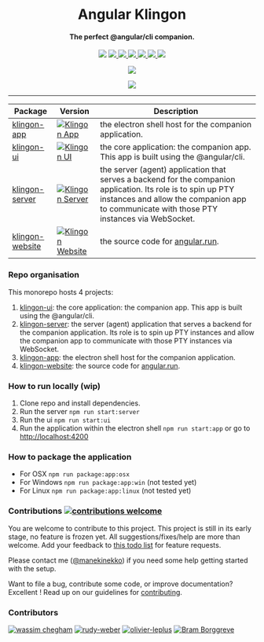 <p align="center">
  <h1 align="center">Angular Klingon</h1>
  <h4 align="center">The perfect @angular/cli companion.</h4>
</p>

<p align="center" >

  <img src="https://img.shields.io/github/license/manekinekko/klingon.svg"/>
  
  <a href="https://app.buddy.works/manekinekko-1/klingon/pipelines/pipeline/150032">
    <img src="https://app.buddy.works/manekinekko-1/klingon/pipelines/pipeline/150032/badge.svg?token=cee6a291d42aeeb701176104f8623d429614bf77cb0c7d7b68bc5a342e49ffe9"/>
  </a>
    
  <a href="https://github.com/manekinekko/klingon/compare/master...develop">
    <img src="https://img.shields.io/github/commits-since/manekinekko/klingon/master.svg?label=commits%20to%20deploy"/>
  </a>
  
 <a href="https://github.com/manekinekko/klingon">
    <img src="https://img.shields.io/github/contributors/manekinekko/klingon.svg"/>
  </a>
  
 <a href="https://angular.run">
    <img src="https://img.shields.io/website-up-down-ff69b4-ff69b4/http/shields.io.svg?label=angular.run"/>
  </a>

  <a href="https://twitter.com/manekinekko">
    <img src="https://img.shields.io/badge/say-thanks-ff69b4.svg"/>
  </a>
  
  <a href="https://angular.io">
    <img src="https://img.shields.io/badge/Made%20with-Angular-E13137.svg"/>
  </a>
  
</p>
<p align="center">
  <img with="192" align="center" src="https://angular.run/img/icons/android-chrome-192x192.png"/>
</p>
<p align="center">
  <img align="center" src="https://user-images.githubusercontent.com/1699357/29433535-dc8fe89e-839f-11e7-89a4-4aee1ccdfc03.png"/>
</p>

<hr>

| Package | Version | Description |
|------------------------------------------------------------------------------------------------|-------------------------------------------------------------------------------------------------------------------------|-------------------------------------------------------------------------------------------------------------------------------------------------------------------------------------------------------------|
| [klingon-app](https://github.com/manekinekko/klingon/tree/master/packages/klingon-app) | [![Klingon App](https://img.shields.io/npm/v/@klingon/app.svg)](https://www.npmjs.com/package/@klingon/app) | the electron shell host for the companion application. |
| [klingon-ui](https://github.com/manekinekko/klingon/tree/master/packages/klingon-ui) | [![Klingon UI](https://img.shields.io/npm/v/@klingon/ui.svg)](https://www.npmjs.com/package/@klingon/ui) | the core application: the companion app. This app is built using the @angular/cli. |
| [klingon-server](https://github.com/manekinekko/klingon/tree/master/packages/klingon-server) | [![Klingon Server](https://img.shields.io/npm/v/@klingon/server.svg)](https://www.npmjs.com/package/@klingon/server) | the server (agent) application that serves a backend for the companion application. Its role is to spin up PTY instances and allow the companion app to communicate with those PTY instances via WebSocket. |
| [klingon-website](https://github.com/manekinekko/klingon/tree/master/packages/klingon-website) | [![Klingon Website](https://img.shields.io/npm/v/@klingon/website.svg)](https://www.npmjs.com/package/@klingon/website) | the source code for [angular.run](https://angular.run). |

### Repo organisation

This monorepo hosts 4 projects:

1. [klingon-ui](https://github.com/manekinekko/klingon/tree/master/packages/klingon-ui): the core application: the companion app. This app is built using the @angular/cli.
2. [klingon-server](https://github.com/manekinekko/klingon/tree/master/packages/klingon-server): the server (agent) application that serves a backend for the companion application. Its role is to spin up PTY instances and allow the companion app to communicate with those PTY instances via WebSocket.
3. [klingon-app](https://github.com/manekinekko/klingon/tree/master/packages/klingon-app): the electron shell host for the companion application.
4. [klingon-website](https://github.com/manekinekko/klingon/tree/master/packages/klingon-website): the source code for [angular.run](https://angular.run).

### How to run locally (wip)

1. Clone repo and install dependencies.
2. Run the server `npm run start:server`
3. Run the ui `npm run start:ui`
4. Run the application within the electron shell `npm run start:app` or go to [http://localhost:4200](http://localhost:4200)

### How to package the application

- For OSX `npm run package:app:osx`
- For Windows `npm run package:app:win` (not tested yet)
- For Linux `npm run package:app:linux` (not tested yet)


### Contributions [![contributions welcome](https://img.shields.io/badge/contributions-welcome-brightgreen.svg?style=flat)](https://github.com/manekinekko/klingon/issues)

You are welcome to contribute to this project. This project is still in its early stage, no feature is frozen yet. All suggestions/fixes/help are more than welcome. Add your feedback to [this todo list](https://github.com/manekinekko/klingon/issues/3) for feature requests.

Please contact me ([@manekinekko](https://twitter.com/manekinekko)) if you need some help getting started with the setup.

Want to file a bug, contribute some code, or improve documentation? Excellent !
Read up on our guidelines for [contributing](https://github.com/manekinekko/klingon/blob/master/CONTRIBUTING.md).

### Contributors

[<img alt="wassim chegham" src="https://avatars3.githubusercontent.com/u/1699357?s=60&v=4">](https://github.com/manekinekko)
[<img alt="rudy-weber" src="https://avatars0.githubusercontent.com/u/3034760?s=60&v=4">](https://github.com/rudyWeber)
[<img alt="olivier-leplus" src="https://avatars1.githubusercontent.com/u/2637742?s=60&v=4">](https://github.com/tagazok)
[<img alt="Bram Borggreve" src="https://avatars0.githubusercontent.com/u/36491?s=60&v=4">](https://github.com/beeman)
